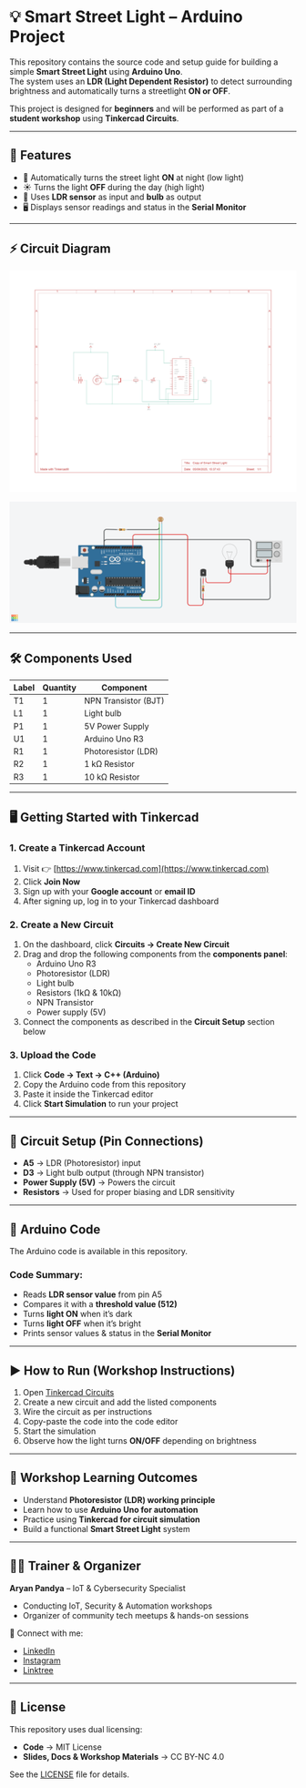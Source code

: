 # 💡 Smart Street Light – Arduino Project

This repository contains the source code and setup guide for building a simple **Smart Street Light** using **Arduino Uno**.  
The system uses an **LDR (Light Dependent Resistor)** to detect surrounding brightness and automatically turns a streetlight **ON or OFF**.

This project is designed for **beginners** and will be performed as part of a **student workshop** using **Tinkercad Circuits**.

---

## 📌 Features
- 🌙 Automatically turns the street light **ON** at night (low light)  
- ☀️ Turns the light **OFF** during the day (high light)  
- 🔧 Uses **LDR sensor** as input and **bulb** as output  
- 🖥️ Displays sensor readings and status in the **Serial Monitor**  

---

## ⚡ Circuit Diagram

![Circuit Diagram](./circuit.jpg)


![Circuit Diagram](./circuit2.png)


---

## 🛠️ Components Used

| Label | Quantity | Component |
|-------|----------|-----------|
| T1    | 1 | NPN Transistor (BJT) |
| L1    | 1 | Light bulb |
| P1    | 1 | 5V Power Supply |
| U1    | 1 | Arduino Uno R3 |
| R1    | 1 | Photoresistor (LDR) |
| R2    | 1 | 1 kΩ Resistor |
| R3    | 1 | 10 kΩ Resistor |

---

## 🖥️ Getting Started with Tinkercad

### 1. Create a Tinkercad Account
1. Visit 👉 [https://www.tinkercad.com](https://www.tinkercad.com)  
2. Click **Join Now**  
3. Sign up with your **Google account** or **email ID**  
4. After signing up, log in to your Tinkercad dashboard  

### 2. Create a New Circuit
1. On the dashboard, click **Circuits → Create New Circuit**  
2. Drag and drop the following components from the **components panel**:
   - Arduino Uno R3  
   - Photoresistor (LDR)  
   - Light bulb  
   - Resistors (1kΩ & 10kΩ)  
   - NPN Transistor  
   - Power supply (5V)  
3. Connect the components as described in the **Circuit Setup** section below  

### 3. Upload the Code
1. Click **Code → Text → C++ (Arduino)**  
2. Copy the Arduino code from this repository  
3. Paste it inside the Tinkercad editor  
4. Click **Start Simulation** to run your project  

---

## 🔌 Circuit Setup (Pin Connections)

- **A5** → LDR (Photoresistor) input  
- **D3** → Light bulb output (through NPN transistor)  
- **Power Supply (5V)** → Powers the circuit  
- **Resistors** → Used for proper biasing and LDR sensitivity  

---

## 📜 Arduino Code

The Arduino code is available in this repository.  

### Code Summary:
- Reads **LDR sensor value** from pin A5  
- Compares it with a **threshold value (512)**  
- Turns **light ON** when it’s dark  
- Turns **light OFF** when it’s bright  
- Prints sensor values & status in the **Serial Monitor**  

---

## ▶️ How to Run (Workshop Instructions)
1. Open [Tinkercad Circuits](https://www.tinkercad.com)  
2. Create a new circuit and add the listed components  
3. Wire the circuit as per instructions  
4. Copy-paste the code into the code editor  
5. Start the simulation  
6. Observe how the light turns **ON/OFF** depending on brightness  

---

## 🎯 Workshop Learning Outcomes
- Understand **Photoresistor (LDR) working principle**  
- Learn how to use **Arduino Uno for automation**  
- Practice using **Tinkercad for circuit simulation**  
- Build a functional **Smart Street Light** system  

---

## 👨‍🏫 Trainer & Organizer
**Aryan Pandya** – IoT & Cybersecurity Specialist  
- Conducting IoT, Security & Automation workshops  
- Organizer of community tech meetups & hands-on sessions  

🔗 Connect with me:  
- [LinkedIn](https://www.linkedin.com/in/aryan-pandya)  
- [Instagram](https://instagram.com/yourprofile)  
- [Linktree](https://linktr.ee/yourprofile)  

---

## 📜 License
This repository uses dual licensing:  

- **Code** → MIT License  
- **Slides, Docs & Workshop Materials** → CC BY-NC 4.0  

See the [LICENSE](./LICENSE) file for details.  

